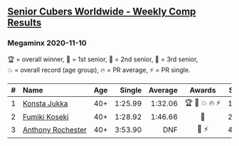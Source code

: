 <style>table {white-space: nowrap;}</style>
<link rel="stylesheet" type="text/css" href="/scw-comp/css/flags.css" />

## [Senior Cubers Worldwide - Weekly Comp Results](/scw-comp/results/)
### Megaminx 2020-11-10

<span style="white-space: nowrap;">🏆 = overall winner</span>, <span style="white-space: nowrap;">🥇 = 1st senior</span>, <span style="white-space: nowrap;">🥈 = 2nd senior</span>, <span style="white-space: nowrap;">🥉 = 3rd senior</span>, <span style="white-space: nowrap;">💥 = overall record (age group)</span>, <span style="white-space: nowrap;">🔥 = PR average</span>, <span style="white-space: nowrap;">⚡ = PR single</span>.

| # | Name | Age | Single | Average | Awards | Solve 1 | Solve 2 | Solve 3 | Solve 4 | Solve 5 | Video |
| :--: | :-- | :--: | --: | --: | :--: | --: | --: | --: | --: | --: | :-- |
| 1 | [Konsta Jukka](../../persons/konsta_jukka/minx.md) | 40+ | 1:25.99 | 1:32.06 | 🏆 🥇 💥 🔥 ⚡ | 1:36.84 | 1:25.99 | 1:27.42 | 1:48.33 | 1:31.93 | [Desktop](https://www.facebook.com/events/355672432175632/permalink/360672271675648) / [Mobile](https://m.facebook.com/events/355672432175632?view=permalink&id=360672271675648) |
| 2 | [Fumiki Koseki](../../persons/fumiki_koseki/minx.md) | 40+ | 1:28.92 | 1:46.66 | 🥈 | 2:00.89 | 1:59.54 | 1:35.01 | 1:45.43 | 1:28.92 | [Desktop](https://www.facebook.com/events/355672432175632/permalink/359814311761444) / [Mobile](https://m.facebook.com/events/355672432175632?view=permalink&id=359814311761444) |
| 3 | [Anthony Rochester](../../persons/anthony_rochester/minx.md) | 40+ | 3:53.90 | DNF | 🥉 ⚡ | 4:08.87 | 3:53.90 | DNS | DNS | DNS | [Desktop](https://www.facebook.com/events/355672432175632/permalink/356491568760385) / [Mobile](https://m.facebook.com/events/355672432175632?view=permalink&id=356491568760385) |

<!-- Global site tag (gtag.js) - Google Analytics -->
<script async src="https://www.googletagmanager.com/gtag/js?id=UA-86348435-3"></script>
<script>window.dataLayer = window.dataLayer || []; function gtag() {dataLayer.push(arguments);} gtag('js', new Date()); gtag('config', 'UA-86348435-3');</script>
